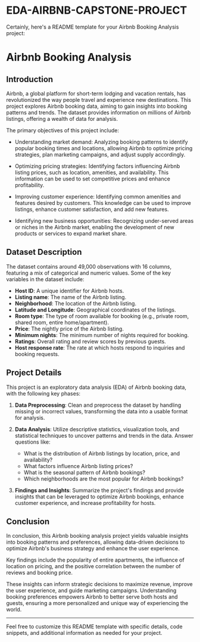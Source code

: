 # EDA-AIRBNB-CAPSTONE-PROJECT


Certainly, here's a README template for your Airbnb Booking Analysis project:

# Airbnb Booking Analysis

## Introduction

Airbnb, a global platform for short-term lodging and vacation rentals, has revolutionized the way people travel and experience new destinations. This project explores Airbnb booking data, aiming to gain insights into booking patterns and trends. The dataset provides information on millions of Airbnb listings, offering a wealth of data for analysis.

The primary objectives of this project include:

- Understanding market demand: Analyzing booking patterns to identify popular booking times and locations, allowing Airbnb to optimize pricing strategies, plan marketing campaigns, and adjust supply accordingly.

- Optimizing pricing strategies: Identifying factors influencing Airbnb listing prices, such as location, amenities, and availability. This information can be used to set competitive prices and enhance profitability.

- Improving customer experience: Identifying common amenities and features desired by customers. This knowledge can be used to improve listings, enhance customer satisfaction, and add new features.

- Identifying new business opportunities: Recognizing under-served areas or niches in the Airbnb market, enabling the development of new products or services to expand market share.

## Dataset Description

The dataset contains around 49,000 observations with 16 columns, featuring a mix of categorical and numeric values. Some of the key variables in the dataset include:

- **Host ID**: A unique identifier for Airbnb hosts.
- **Listing name**: The name of the Airbnb listing.
- **Neighborhood**: The location of the Airbnb listing.
- **Latitude and Longitude**: Geographical coordinates of the listings.
- **Room type**: The type of room available for booking (e.g., private room, shared room, entire home/apartment).
- **Price**: The nightly price of the Airbnb listing.
- **Minimum nights**: The minimum number of nights required for booking.
- **Ratings**: Overall rating and review scores by previous guests.
- **Host response rate**: The rate at which hosts respond to inquiries and booking requests.

## Project Details

This project is an exploratory data analysis (EDA) of Airbnb booking data, with the following key phases:

1. **Data Preprocessing**: Clean and preprocess the dataset by handling missing or incorrect values, transforming the data into a usable format for analysis.

2. **Data Analysis**: Utilize descriptive statistics, visualization tools, and statistical techniques to uncover patterns and trends in the data. Answer questions like:

   - What is the distribution of Airbnb listings by location, price, and availability?
   - What factors influence Airbnb listing prices?
   - What is the seasonal pattern of Airbnb bookings?
   - Which neighborhoods are the most popular for Airbnb bookings?

3. **Findings and Insights**: Summarize the project's findings and provide insights that can be leveraged to optimize Airbnb bookings, enhance customer experience, and increase profitability for hosts.

## Conclusion

In conclusion, this Airbnb booking analysis project yields valuable insights into booking patterns and preferences, allowing data-driven decisions to optimize Airbnb's business strategy and enhance the user experience.

Key findings include the popularity of entire apartments, the influence of location on pricing, and the positive correlation between the number of reviews and booking price.

These insights can inform strategic decisions to maximize revenue, improve the user experience, and guide marketing campaigns. Understanding booking preferences empowers Airbnb to better serve both hosts and guests, ensuring a more personalized and unique way of experiencing the world.

---

Feel free to customize this README template with specific details, code snippets, and additional information as needed for your project.
